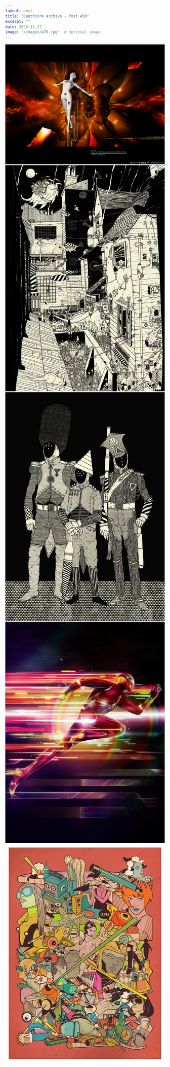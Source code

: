 ```yaml
---
layout: post
title: "Depthcore Archive - Post 450"
excerpt: ""
date: 2026-11-27
image: "/images/476.jpg"  # optional image
---
```


<img src="/images/476.jpg">
<img src="/images/4760.jpg" alt="4760.jpg"/>
<img src="/images/4761.jpg" alt="4761.jpg"/>
<img src="/images/4762.jpg" alt="4762.jpg"/>
<img src="/images/4764.jpg" alt="4764.jpg"/>
